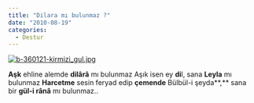 ```yaml
---
title: "Dilara mı bulunmaz ?"
date: "2010-08-19"
categories: 
  - Destur
---
```


[![b-360121-kirmizi_gul.jpg](/uploads/2010/08/b-360121-kirmizi_gul.jpg)](/uploads/2010/08/b-360121-kirmizi_gul.jpg "b-360121-kirmizi_gul.jpg")

**Aşk** ehline alemde **dilârâ** mı bulunmaz Aşık isen ey **di**l, sana **Leyla** mı bulunmaz **Harcetme** sesin feryad edip **çemende** Bülbül-i şeyda**,** sana bir **gül-i rânâ** mı bulunmaz..
